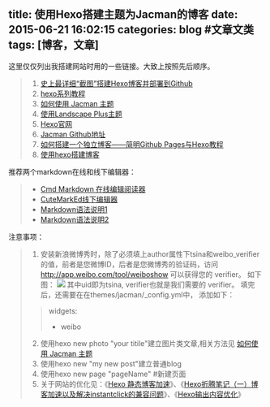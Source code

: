 title: 使用Hexo搭建主题为Jacman的博客
date: 2015-06-21 16:02:15
categories: blog #文章文类
tags: [博客，文章]
---
这里仅仅列出我搭建网站时用的一些链接。大致上按照先后顺序。
>1. [史上最详细“截图”搭建Hexo博客并部署到Github](http://jingyan.baidu.com/article/d8072ac47aca0fec95cefd2d.html)
>2.  [hexo系列教程](http://zipperary.com/categories/hexo/)
>3.  [如何使用 Jacman 主题](http://wuchong.me/jacman/2014/11/20/how-to-use-jacman/)
>4.  [使用Landscape Plus主题](http://jasonxiang.com/landscape-plus/2015/05/07/Landscape-plus/#ds-thread)
>5.  [Hexo官网](https://hexo.io/zh-cn/docs/index.html)
>6.  [Jacman Github地址](https://github.com/wuchong/jacman)
>7.  [如何搭建一个独立博客——简明Github Pages与Hexo教程](http://www.jianshu.com/p/05289a4bc8b2)
>8.  [使用hexo搭建博客](http://yangjian.me/workspace/building-blog-with-hexo/)

推荐两个markdown在线和线下编辑器：
>- [Cmd Markdown 在线编辑阅读器](https://www.zybuluo.com/mdeditor)
>-  [CuteMarkEd线下编辑器](http://cloose.github.io/CuteMarkEd/)
>-  [Markdown语法说明1](http://www.markdown.cn/)
>-  [Markdown语法说明2](http://blog.chinaunix.net/uid-21712186-id-3483852.html)
<!--more-->
注意事项：

>1. 安装新浪微博秀时，除了必须填上author属性下tsina和weibo_verifier的值，前者是您微博ID，后者是您微博秀的验证码，访问 http://app.weibo.com/tool/weiboshow 可以获得您的 verifier。
如下图：
![](http://7xjv9y.com1.z0.glb.clouddn.com/sina_show.JPG?attname=&e=1434985163&token=4MEaKHFpIyQCXFDjZQ9f0DmE0TMUFXIys9b85eTo:CcfzXKR_ukn2WzhnGPIZ5-GR7S4)
其中uid即为tsina, verifier也就是我们需要的 verifier。
填完后，还需要在在themes/jacman/_config.yml中，
添加如下：
> > widgets:
 >  >- weibo
 >2. 使用hexo new photo "your titile"建立图片类文章,相关方法见
[如何使用 Jacman 主题](http://wuchong.me/jacman/2014/11/20/how-to-use-jacman/) 
>3. 使用hexo new "my new post"建立普通blog
>4. 使用hexo new page "pageName" #新建页面
>5. 关于网站的优化见：《[Hexo 静态博客加速][1]》、《[Hexo折腾笔记（一）博客加速以及解决instantclick的兼容问题][2]》、《[Hexo输出内容优化][3]》


  [1]: http://lukang.me/2014/hexo-page-speed.html
  [2]: http://kevinsfork.info/2015/02/25/hexo-speedup-instantclick/
  [3]: https://github.com/FlashSoft/hexo-console-optimize